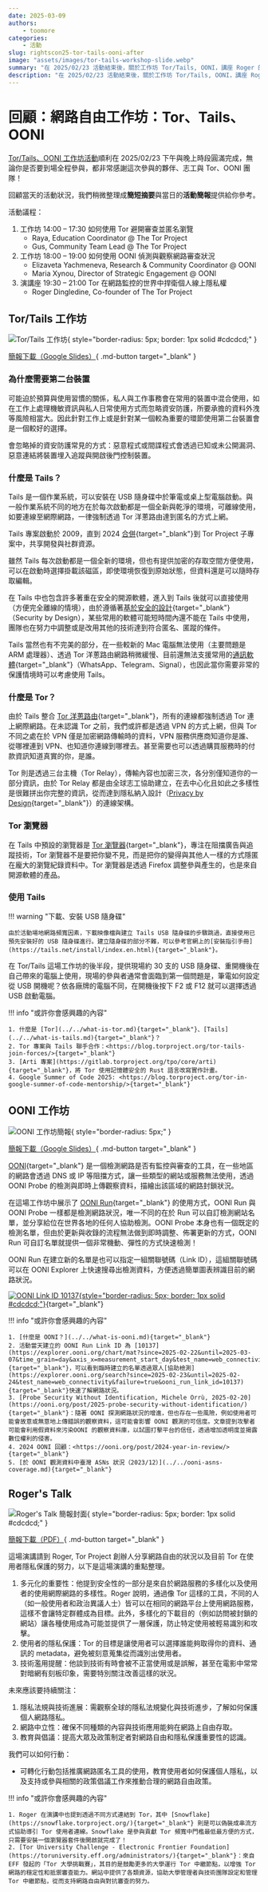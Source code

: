 ```yaml
---
date: 2025-03-09
authors:
    - toomore
categories:
    - 活動
slug: rightscon25-tor-tails-ooni-after
image: "assets/images/tor-tails-workshop-slide.webp"
summary: "在 2025/02/23 活動結束後，關於工作坊 Tor/Tails, OONI，講座 Roger 的活動摘要與回顧。"
description: "在 2025/02/23 活動結束後，關於工作坊 Tor/Tails, OONI，講座 Roger 的活動摘要與回顧。"
---
```


# 回顧：網路自由工作坊：Tor、Tails、OONI

[Tor/Tails、OONI 工作坊活動](./rightscon25-pre-event.md)順利在 2025/02/23 下午與晚上時段圓滿完成，無論你是否要到場全程參與，都非常感謝這次參與的夥伴、志工與 Tor、OONI 團隊！

回顧當天的活動狀況，我們稍微整理成**簡短摘要**與當日的**活動簡報**提供給你參考。

活動議程：

1. 工作坊 14:00 – 17:30 如何使用 Tor 避開審查並匿名瀏覽
    - Raya, Education Coordinator @ The Tor Project
    - Gus, Community Team Lead @ The Tor Project
2. 工作坊 18:00 – 19:00 如何使用 OONI 偵測與觀察網路審查狀況
    - Elizaveta Yachmeneva, Research & Community Coordinator @ OONI
    - Maria Xynou, Director of Strategic Engagement @ OONI
3. 演講座 19:30 – 21:00 Tor 在網路監控的世界中捍衛個人線上隱私權
    - Roger Dingledine, Co-founder of The Tor Project

<!-- more -->

## Tor/Tails 工作坊

![Tor/Tails 工作坊](./assets/images/tor-tails-workshop-slide.webp){ style="border-radius: 5px; border: 1px solid #cdcdcd;" }

[簡報下載（Google Slides）](https://docs.google.com/presentation/d/1UriBLwNR_DU5XuGufTS3RpI5CjEpjRzSFa-hhpkWaoE/edit?usp=sharing){ .md-button target="_blank" }

### 為什麼需要第二台裝置

可能迫於預算與使用習慣的關係，私人與工作事務會在常用的裝置中混合使用，如在工作上處理機敏資訊與私人日常使用方式而忽略資安防護，所要承擔的資料外洩等風險相當大。因此針對工作上或是針對某一個較為重要的環節使用第二台裝置會是一個較好的選擇。

會忽略掉的資安防護常見的方式：惡意程式或間諜程式會透過已知或未公開漏洞、惡意連結將裝置埋入追蹤與開啟後門控制裝置。

### 什麼是 Tails？

Tails 是一個作業系統，可以安裝在 USB 隨身碟中於筆電或桌上型電腦啟動。與一般作業系統不同的地方在於每次啟動都是一個全新與乾淨的環境，可離線使用，如要連線至網際網路，一律強制透過 Tor 洋蔥路由達到匿名的方式上網。

Tails 專案啟動於 2009，直到 2024 [合併](https://blog.torproject.org/tor-tails-join-forces/){target="_blank"}到 Tor Project 子專案中，共享開發與社群資源。

雖然 Tails 每次啟動都是一個全新的環境，但也有提供加密的存取空間方便使用，可以在啟動時選擇掛載該磁區，即使環境恢復到原始狀態，但資料還是可以隨時存取編輯。

在 Tails 中也包含許多著重在安全的開源軟體，進入到 Tails 後就可以直接使用（方便完全離線的情境），由於遵循著[基於安全的設計](https://zh.wikipedia.org/zh-tw/%E5%9F%BA%E6%96%BC%E5%AE%89%E5%85%A8%E7%9A%84%E8%A8%AD%E8%A8%88){target="_blank"}（Security by Design），某些常用的軟體可能短時間內還不能在 Tails 中使用，團隊也在努力中調整或是改用其他的技術達到符合匿名、匿蹤的條件。

Tails 當然也有不完美的部分，在一些較新的 Mac 電腦無法使用（主要問題是 ARM 處理器）、透過 Tor 洋蔥路由網路稍微緩慢、目前還無法支援常用的[通訊軟體](https://tails.net/support/faq/index.en.html#messaging){target="_blank"}（WhatsApp、Telegram、Signal），也因此當你需要非常的保護情境時可以考慮使用 Tails。

### 什麼是 Tor？

由於 Tails 整合 [Tor 洋蔥路由](https://zh.wikipedia.org/zh-tw/%E6%B4%8B%E8%91%B1%E8%B7%AF%E7%94%B1){target="_blank"}，所有的連線都強制透過 Tor 連上網際網路。在未認識 Tor 之前，我們或許都是透過 VPN 的方式上網，但與 Tor 不同之處在於 VPN 僅是加密網路傳輸時的資料，VPN 服務供應商知道你是誰、從哪裡連到 VPN、也知道你連線到哪裡去。甚至需要也可以透過購買服務時的付款資訊知道真實的你，是誰。

Tor 則是透過三台主機（Tor Relay），傳輸內容也加密三次，各分別僅知道你的一部分資訊，由於 Tor Relay 都是由全球志工協助建立，在去中心化且如此之多樣性是很難拼出你完整的資訊，從而達到隱私納入設計（[Privacy by Design](https://en.wikipedia.org/wiki/Privacy_by_design){target="_blank"}）的連線架構。

### Tor 瀏覽器

在 Tails 中預設的瀏覽器是 [Tor 瀏覽器](https://www.torproject.org/zh-TW/){target="_blank"}，專注在阻擋廣告與追蹤技術，Tor 瀏覽器不是要把你變不見，而是把你的變得與其他人一樣的方式隱匿在龐大的瀏覽紀錄資料中。Tor 瀏覽器是透過 Firefox 調整參與產生的，也是來自開源軟體的產品。

### 使用 Tails

!!! warning "下載、安裝 USB 隨身碟"

    由於活動場地網路頻寬因素，下載映像檔與建立 Tails USB 隨身碟的步驟跳過，直接使用已預先安裝好的 USB 隨身碟進行。建立隨身碟的部分不難，可以參考官網上的[安裝指引手冊](https://tails.net/install/index.en.html){target="_blank"}。

在 Tor/Tails 這場工作坊的後半段，提供現場約 30 支的 USB 隨身碟、重開機後在自己帶來的電腦上使用，現場的參與者通常會面臨到第一個問題是，筆電如何設定從 USB 開機呢？依各廠牌的電腦不同，在開機後按下 F2 或 F12 就可以選擇透過 USB 啟動電腦。

!!! info "或許你會感興趣的內容"

    1. 什麼是 [Tor](../../what-is-tor.md){target="_blank"}、[Tails](../../what-is-tails.md){target="_blank"}？
    2. Tor 專案與 Tails 聯手合作：<https://blog.torproject.org/tor-tails-join-forces/>{target="_blank"}
    3. [Arti 專案](https://gitlab.torproject.org/tpo/core/arti){target="_blank"}，將 Tor 使用記憶體安全的 Rust 語言改寫實作計畫。
    4. Google Summer of Code 2025: <https://blog.torproject.org/tor-in-google-summer-of-code-mentorship/>{target="_blank"}

## OONI 工作坊

![OONI 工作坊簡報](./assets/images/ooni-run-v2.webp){ style="border-radius: 5px;" }

[簡報下載（Google Slides）](https://docs.google.com/presentation/d/1KkjhtBevT5oFCNI487PK2gCZ4tXL5wTMbzxZnjj2Nro/edit?usp=sharing){ .md-button target="_blank" }

[OONI](https://ooni.org/){target="_blank"} 是一個檢測網路是否有監控與審查的工具，在一些地區的網路會透過 DNS 或 IP 等阻擋方式，讓一些類型的網站或服務無法使用，透過 OONI Probe 的檢測與即時上傳觀察資料，描繪出該區域的網路封鎖狀況。

在這場工作坊中展示了 [OONI Run](https://run.ooni.org/){target="_blank"} 的使用方式，OONI Run 與 OONI Probe 一樣都是檢測網路狀況，唯一不同的在於 Run 可以自訂檢測網站名單，並分享給位在世界各地的任何人協助檢測。OONI Probe 本身也有一個既定的檢測名單，但由於更新與收錄的流程無法做到即時調整、佈署更新的方式，OONI Run 可自訂名單就提供一個非常機動、彈性的方式快速檢測！

OONI Run 在建立新的名單是也可以指定一組關聯號碼（Link ID），這組關聯號碼可以在 OONI Explorer 上快速搜尋出檢測資料，方便透過簡單圖表辨識目前的網路狀況。

[![OONI Link ID 10137](./assets/images/ooni-link-id-10137.webp){style="border-radius: 5px; border: 1px solid #cdcdcd;"}](https://explorer.ooni.org/search?since=2025-02-23&until=2025-02-24&test_name=web_connectivity&failure=true&ooni_run_link_id=10137){target="_blank"}

!!! info "或許你會感興趣的內容"

    1. [什麼是 OONI？](../../what-is-ooni.md){target="_blank"}
    2. 活動當天建立的 OONI Run Link ID 為 [10137](https://explorer.ooni.org/chart/mat?since=2025-02-22&until=2025-03-07&time_grain=day&axis_x=measurement_start_day&test_name=web_connectivity&ooni_run_link_id=10137){target="_blank"}，可以看到臨時建立的名單透過眾人[協助檢測](https://explorer.ooni.org/search?since=2025-02-23&until=2025-02-24&test_name=web_connectivity&failure=true&ooni_run_link_id=10137){target="_blank"}快速了解網路狀況。
    3. [Probe Security Without Identification, Michele Orrù, 2025-02-20](https://ooni.org/post/2025-probe-security-without-identification/){target="_blank"}：隨著 OONI 探測網路狀況的增進，但也存在一些風險，例如使用者可能會故意或無意地上傳錯誤的觀察資料，這可能會影響 OONI 觀測的可信度。文章提到攻擊者可能會利用假資料來污染OONI 的觀察資料庫，以試圖打擊平台的信任，透過增加透明度並揭露數位權利的侵害。
    4. 2024 OONI 回顧：<https://ooni.org/post/2024-year-in-review/>{target="_blank"}
    5. [於 OONI 觀測資料中臺灣 ASNs 狀況（2023/12）](../../ooni-asns-coverage.md){target="_blank"}

## Roger's Talk

![Roger's Talk 簡報封面](./assets/images/slides-kaist25.pdf.webp){ style="border-radius: 5px; border: 1px solid #cdcdcd;" }

[簡報下載（PDF）](https://gitlab.torproject.org/ahf/onion-tex/-/blob/main/src/pandoc/arma-kaist-2025/slides-kaist25.pdf){ .md-button target="_blank" }

這場演講請到 Roger, Tor Project 創辦人分享網路自由的狀況以及目前 Tor 在使用者隱私保護的努力，以下是這場演講的重點整理。

1. 多元化的重要性：他提到安全性的一部分是來自於網路服務的多樣化以及使用者的使用網際網路的多樣性。Roger 說明，通過像 Tor 這樣的工具，不同的人（如一般使用者和政治異議人士）皆可以在相同的網路平台上使用網路服務，這樣不會讓特定群體成為目標。此外，多樣化的下載目的（例如訪問被封鎖的網站）讓各種使用成為可能並提供了一層保護，防止特定使用被輕易識別和攻擊。
2. 使用者的隱私保護：Tor 的目標是讓使用者可以選擇誰能夠取得你的資料、通訊的 metadata，避免被刻意蒐集從而識別出使用者。
3. 技術濫用提醒：他談到技術有時會被不正當使用或是誤解，甚至在電影中常常對暗網有刻板印象，需要特別關注改善這樣的狀況。

未來應該要持續關注：

1. 隱私法規與技術進展：需觀察全球的隱私法規變化與技術進步，了解如何保護個人網路隱私。
2. 網路中立性：確保不同種類的內容與技術應用能夠在網路上自由存取。
3. 教育與倡議：提高大眾及政策制定者對網路自由和隱私保護重要性的認識。

我們可以如何行動：

- 可轉化行動包括推廣網路匿名工具的使用，教育使用者如何保護個人隱私，以及支持或參與相關的政策倡議工作來推動合理的網路自由政策。

!!! info "或許你會感興趣的內容"

    1. Roger 在演講中也提到透過不同方式連結到 Tor，其中 [Snowflake](https://snowflake.torproject.org/){target="_blank"} 則是可以偽裝成串流方式協助導引 Tor 使用者連線。Snowflake 是參與貢獻 Tor 頻寬中門檻最低最方便的方式，只需要安裝一個瀏覽器套件後開啟就完成了！
    2. [Tor University Challenge - Electronic Frontier Foundation](https://toruniversity.eff.org/administrators/){target="_blank"}：來自 EFF 發起的「Tor 大學挑戰賽」，其目的是鼓勵更多的大學運行 Tor 中繼節點，以增強 Tor 網路的穩定性和抵禦審查能力。網站中提供了各類資源，協助大學管理者與技術團隊設定和管理 Tor 中繼節點，從而支持網路自由與對抗審查的努力。
